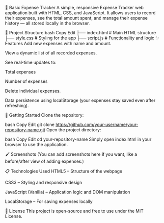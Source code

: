 🧾 Basic Expense Tracker
A simple, responsive Expense Tracker web application built with HTML, CSS, and JavaScript.
It allows users to record their expenses, see the total amount spent, and manage their expense history — all stored locally in the browser.

📂 Project Structure
bash
Copy
Edit
├── index.html   # Main HTML structure
├── style.css    # Styling for the app
├── script.js    # Functionality and logic
✨ Features
Add new expenses with name and amount.

View a dynamic list of all recorded expenses.

See real-time updates to:

Total expenses

Number of expenses

Delete individual expenses.

Data persistence using localStorage (your expenses stay saved even after refreshing).

🚀 Getting Started
Clone the repository:

bash
Copy
Edit
git clone https://github.com/your-username/your-repository-name.git
Open the project directory:

bash
Copy
Edit
cd your-repository-name
Simply open index.html in your browser to use the application.

🖌️ Screenshots
(You can add screenshots here if you want, like a before/after view of adding expenses.)

📋 Technologies Used
HTML5 – Structure of the webpage

CSS3 – Styling and responsive design

JavaScript (Vanilla) – Application logic and DOM manipulation

LocalStorage – For saving expenses locally

📜 License
This project is open-source and free to use under the MIT License.
